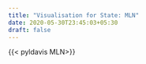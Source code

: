 ```yaml
---
title: "Visualisation for State: MLN"
date: 2020-05-30T23:45:03+05:30
draft: false
---
```


{{< pyldavis MLN>}}